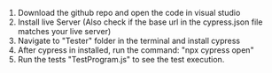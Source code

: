 1. Download the github repo and open the code in visual studio
2. Install live Server (Also check if the base url in the cypress.json file matches your live server)
3. Navigate to "Tester" folder in the terminal and install cypress 
4. After cypress in installed, run the command: "npx cypress open"
5. Run the tests "TestProgram.js" to see the test execution.